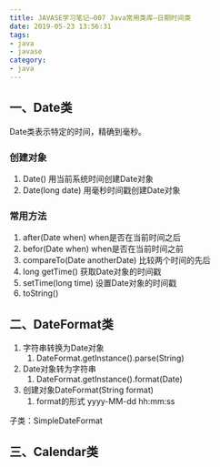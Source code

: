 ```yaml
---
title: JAVASE学习笔记—007 Java常用类库—日期时间类
date: 2019-05-23 13:56:31
tags:
- java
- javase
category:
- java
---
```


## 一、Date类

Date类表示特定的时间，精确到毫秒。

### 创建对象
1. Date()           用当前系统时间创建Date对象
2. Date(long date)  用毫秒时间戳创建Date对象

### 常用方法

1. after(Date when)             when是否在当前时间之后
2. befor(Date when)             when是否在当前时间之前
3. compareTo(Date anotherDate)  比较两个时间的先后
4. long getTime()               获取Date对象的时间戳
5. setTime(long time)           设置Date对象的时间戳
6. toString()

## 二、DateFormat类

1. 字符串转换为Date对象
   1. DateFormat.getInstance().parse(String)
2. Date对象转为字符串
   1. DateFormat.getInstance().format(Date)
3. 创建对象DateFormat(String format)
   1. format的形式 yyyy-MM-dd hh:mm:ss

子类：SimpleDateFormat

## 三、Calendar类
